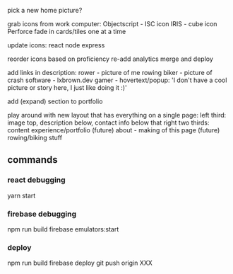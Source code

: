 pick a new home picture?

grab icons from work computer:
    Objectscript - ISC icon
    IRIS - cube icon
    Perforce
fade in cards/tiles one at a time

update icons:
    react
    node
    express

reorder icons based on proficiency
re-add analytics
merge and deploy

add links in description:
    rower - picture of me rowing
    biker - picture of crash
    software - lxbrown.dev
    gamer - hovertext/popup: 'I don't have a cool picture or story here, I just like doing it :)'

add (expand) section to portfolio

play around with new layout that has everything on a single page:
    left third: image top, description below, contact info below that
    right two thirds: content
        experience/portfolio
        (future) about - making of this page
        (future) rowing/biking stuff




## commands
### react debugging
yarn start

### firebase debugging
npm run build
firebase emulators:start

### deploy
npm run build
firebase deploy
git push origin XXX
